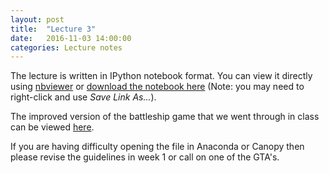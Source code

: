 ```yaml
---
layout: post
title:  "Lecture 3"
date:   2016-11-03 14:00:00
categories: Lecture notes
---
```


The lecture is written in IPython notebook format. You can view it directly
using
[nbviewer](http://nbviewer.ipython.org/url/raw.githubusercontent.com/ggorman/Introduction-to-programming-for-geoscientists/master/notebook/Lecture-3-Introduction-to-programming-for-geoscientists.ipynb)
or [download the notebook
here](http://raw.githubusercontent.com/ggorman/Introduction-to-programming-for-geoscientists/master/notebook/Lecture-3-Introduction-to-programming-for-geoscientists.ipynb)
(Note: you may need to right-click and use *Save Link As...*).

The improved version of the battleship game that we went through in class can be viewed [here](http://nbviewer.ipython.org/url/raw.githubusercontent.com/ggorman/Introduction-to-programming-for-geoscientists/master/notebook/battleship.ipynb).

If you are having difficulty opening the file in Anaconda or Canopy then please
revise the guidelines in week 1 or call on one of the GTA's.

